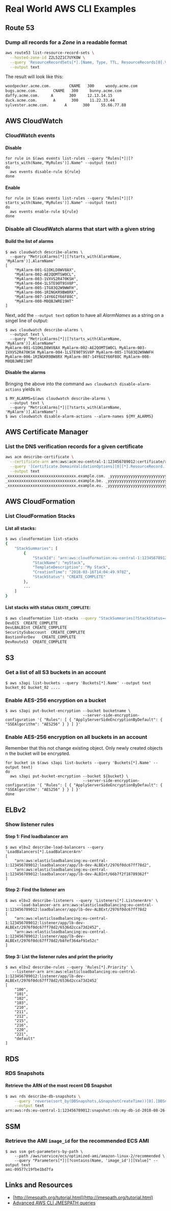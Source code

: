 # Real World AWS CLI Examples

## Route 53

### Dump all records for a _Zone_ in a readable format

```bash
aws route53 list-resource-record-sets \
  --hosted-zone-id Z2L52Z1C7UYKOW \
  --query 'ResourceRecordSets[*].[Name, Type, TTL, ResourceRecords[0].Value]' \
  --output text
```

The result will look like this:

```bash
woodpecker.acme.com.        CNAME   300     woody.acme.com
bugs.acme.com.       CNAME   300     bunny.acme.com
daffy.acme.com.     A       300     12.13.14.15
duck.acme.com.       A       300     11.22.33.44
sylvester.acme.com.       A       300     55.66.77.88
```

## AWS CloudWatch

### CloudWatch events

#### Disable

```
for rule in $(aws events list-rules --query "Rules[*]|[?starts_with(Name,'MyRules')].Name" --output text)
do
  aws events disable-rule ${rule}
done
```

#### Enable

```
for rule in $(aws events list-rules --query "Rules[*]|[?starts_with(Name,'MyRules')].Name" --output text)
do
  aws events enable-rule ${rule}
done
```

### Disable all CloudWatch alarms that start with a given string

#### Build the list of alarms

```
$ aws cloudwatch describe-alarms \
  --query "MetricAlarms[*]|[?starts_with(AlarmName, 'MyAlarm')].AlarmName"
[
    "MyAlarm-001-G1OKLD8WV8AX",
    "MyAlarm-002-AE2QOMTSW0CL",
    "MyAlarm-003-1VXVS2R470KSH",
    "MyAlarm-004-1LSTE90T9SV8P",
    "MyAlarm-005-1TG83Q2W9WWFH",
    "MyAlarm-006-1RINGKR9BW8RX",
    "MyAlarm-007-14Y6GIY66F88C",
    "MyAlarm-008-M8QBJWRE19HT"
]
```

Next, add the `--output text` option to have all _AlarmNames_ as a string on a singel line of output:

```
$ aws cloudwatch describe-alarms \
  --output text \
  --query "MetricAlarms[*]|[?starts_with(AlarmName, 'MyAlarm')].AlarmName"
MyAlarm-001-G1OKLD8WV8AX MyAlarm-002-AE2QOMTSW0CL MyAlarm-003-1VXVS2R470KSH MyAlarm-004-1LSTE90T9SV8P MyAlarm-005-1TG83Q2W9WWFH MyAlarm-006-1RINGKR9BW8RX MyAlarm-007-14Y6GIY66F88C MyAlarm-008-M8QBJWRE19HT
```

#### Disable the alarms

Bringing the above into the command `aws cloudwatch disable-alarm-actions` yields in:

```
$ MY_ALARMS=$(aws cloudwatch describe-alarms \
  --output text \
  --query "MetricAlarms[*]|[?starts_with(AlarmName, 'MyAlarm')].AlarmName")
$ aws cloudwatch disable-alarm-actions --alarm-names ${MY_ALARMS}
```

## AWS Certificate Manager

### List the DNS verification records for a given certificate

```bash
aws acm describe-certificate \
  --certificate-arn arn:aws:acm:eu-central-1:123456789012:certificate/xxxxxxxx-xxxx-xxxx-xxxx-xxxxxxxxxxxx \
  --query '[Certificate.DomainValidationOptions][0][*].ResourceRecord.[Name, Value]' \
  --output text
_xxxxxxxxxxxxxxxxxxxxxxxxxxxxxx.example.com. _yyyyyyyyyyyyyyyyyyyyyyyyyyyyyyyy.acm-validations.aws.
_xxxxxxxxxxxxxxxxxxxxxxxxxxxxxx.example.be. _yyyyyyyyyyyyyyyyyyyyyyyyyyyyyyyy.acm-validations.aws.
_xxxxxxxxxxxxxxxxxxxxxxxxxxxxxx.example.eu. _yyyyyyyyyyyyyyyyyyyyyyyyyyyyyyyy.acm-validations.aws.

```
## AWS CloudFormation

### List CloudFormation Stacks

#### List all stacks:

```bash
$ aws cloudformation list-stacks
{
    "StackSummaries": [
        {
            "StackId": "arn:aws:cloudformation:eu-central-1:12345678912:stack/myStack/fdd91790-2922-11e8-a8de-500c44f62262",
            "StackName": "myStack",
            "TemplateDescription": "My Stack",
            "CreationTime": "2018-03-16T14:04:49.978Z",
            "StackStatus": "CREATE_COMPLETE"
        },
        ...
    ]
}
```

#### List stacks with status `CREATE_COMPLETE`:


```bash
$ aws cloudformation list-stacks --query "StackSummaries[?StackStatus=='CREATE_COMPLETE'].[StackName, StackStatus]" --output text
DevECS	CREATE_COMPLETE
DevLBALBInt	CREATE_COMPLETE
SecuritySubaccount	CREATE_COMPLETE
BastionForDev	CREATE_COMPLETE
DevRoute53	CREATE_COMPLETE
```

## S3

### Get a list of all S3 buckets in an account

```
$ aws s3api list-buckets --query 'Buckets[*].Name' --output text
bucket_01 bucket_02 ....
```

### Enable AES-256 encryption on a bucket

```
$ aws s3api put-bucket-encryption --bucket bucketname \
                                  --server-side-encryption-configuration '{ "Rules": [ { "ApplyServerSideEncryptionByDefault": { "SSEAlgorithm": "AES256" } } ] }'
```


### Enable AES-256 encryption on all buckets in an account

Remember that this not change existing object. Only newly created objects n the bucket will be encrypted.

```
for bucket in $(aws s3api list-buckets --query 'Buckets[*].Name' --output text)
do
  aws s3api put-bucket-encryption --bucket ${bucket} \
                                  --server-side-encryption-configuration '{ "Rules": [ { "ApplyServerSideEncryptionByDefault": { "SSEAlgorithm": "AES256" } } ] }'
done
```

## ELBv2

### Show listener rules

#### Step 1: Find loadbalancer arn

```
$ aws elbv2 describe-load-balancers --query 'LoadBalancers[*].LoadBalancerArn'
[
    "arn:aws:elasticloadbalancing:eu-central-1:123456789012:loadbalancer/app/lb-dev-ALBExt/2976f0dc67ff78d2",
    "arn:aws:elasticloadbalancing:eu-central-1:123456789012:loadbalancer/app/lb-dev-ALBInt/66b7f2f18789362f"
]
```

#### Step 2: Find the listener arn


```
$ aws elbv2 describe-listeners --query 'Listeners[*].ListenerArn' \
     --load-balancer-arn arn:aws:elasticloadbalancing:eu-central-1:123456789012:loadbalancer/app/lb-dev-ALBExt/2976f0dc67ff78d2
[
    "arn:aws:elasticloadbalancing:eu-central-1:123456789012:listener/app/lb-dev-ALBExt/2976f0dc67ff78d2/6536d2cca73d2452",
    "arn:aws:elasticloadbalancing:eu-central-1:123456789012:listener/app/lb-dev-ALBExt/2976f0dc67ff78d2/b8fef364af91e52c"
]
```

#### Step 3: List the listener rules and print the priority

```
$ aws elbv2 describe-rules --query 'Rules[*].Priority' \
   --listener-arn arn:aws:elasticloadbalancing:eu-central-1:123456789012:listener/app/lb-dev-ALBExt/2976f0dc67ff78d2/6536d2cca73d2452`
[
    "100",
    "101",
    "102",
    "103",
    "210",
    "211",
    "212",
    "215",
    "216",
    "220",
    "221",
    "default"
]
```

## RDS

### RDS Snapshots

#### Retrieve the ARN of the most recent DB Snapshot

```bash
$ aws rds describe-db-snapshots \
    --query 'reverse(sort_by(DBSnapshots,&SnapshotCreateTime))[0].[DBSnapshotArn][0]' \
    --output text
arn:aws:rds:eu-central-1:123456789012:snapshot:rds:my-db-id-2018-08-26-02-35
```

## SSM

### Retrieve the AMI `image_id` for the recommended ECS AMI

```
$ aws ssm get-parameters-by-path \
    --path /aws/service/ecs/optimized-ami/amazon-linux-2/recommended \
    --query "Parameters[*]|[?contains(Name, 'image_id')][Value]" --output text
ami-09577c19fbe1bd7fa
```

## Links and Resources

* [http://jmespath.org/tutorial.html](http://jmespath.org/tutorial.html)
* [Advanced AWS CLI JMESPATH queries](https://opensourceconnections.com/blog/2015/07/27/advanced-aws-cli-jmespath-query/)
